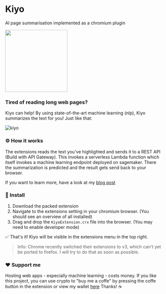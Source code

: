 # Kiyo
AI page summarisation implemented as a chromium plugin

<img src="https://user-images.githubusercontent.com/64489325/157848644-3d522465-f759-4a75-a3ba-d6554bcfb0bb.png" width=200px>

### Tired of reading long web pages?

Kiyo can help! By using state-of-the-art machine learning (nlp), Kiyo summarizes the text for you! Just like that:

![kiyo](https://user-images.githubusercontent.com/64489325/183253130-321889be-b813-4113-878b-c267114019de.gif)

### ⚙️ How it works
The extensions reads the text you've highlighted and sends it to a REST API (Build with API Gateway). This invokes a serverless Lambda function which itself invokes a machine learning endpoint deployed on sagemaker. There the summarization is predicted and the result gets send back to your browser.

If you want to learn more, have a look at my [blog post]()

### 💾 Install
1. Download the packed extension
2. Navigate to the extensions setting in your chromium browser. (You should see an overview of all installed)
3. Drag and drop the `KiyoExtension.crx` file into the browser. (You may need to enable developer mode)

✅ That's it! Kiyo will be visible in the extensions menu in the top right.
 
> Info: Chrome recently switched their extensions to v3, which can't yet be ported to firefox. I will try to do that as soon as possible.

### ❤️ Support me
Hosting web apps - especially machine learning - costs money. If you like this project, you can use crypto to "buy me a coffe" by pressing the coffe button in the extension or view my wallet [here](https://etherchain.org/account/2d36e55Fe253628F257DcF8090b2503834ec02D5)
Thanks! ☕
